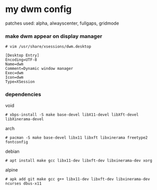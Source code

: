 # my dwm config
patches used: alpha, alwayscenter, fullgaps, gridmode

### make dwm appear on display manager
```
# vim /usr/share/xsessions/dwm.desktop
```
```
[Desktop Entry]
Encoding=UTF-8
Name=dwm
Comment=Dynamic window manager
Exec=dwm
Icon=dwm
Type=XSession
```
### dependencies
void 
```
# xbps-install -S make base-devel libX11-devel libXft-devel libXinerama-devel
```

arch
```
# pacman -S make base-devel libx11 libxft libxinerama freetype2 fontconfig
```

debian
```
# apt install make gcc libx11-dev libxft-dev libxinerama-dev xorg
```

alpine
```
# apk add git make gcc g++ libx11-dev libxft-dev libxinerama-dev ncurses dbus-x11
```
